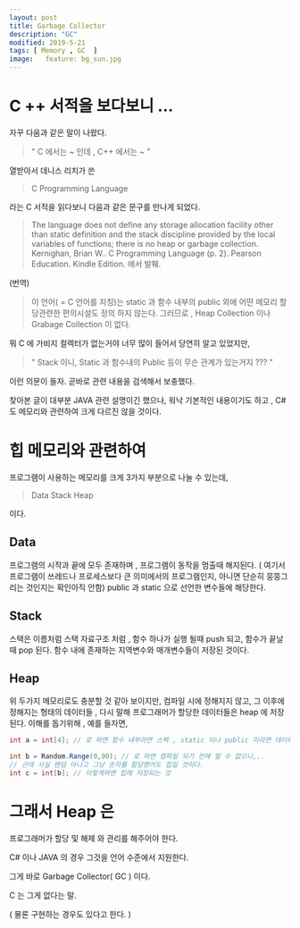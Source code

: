 ```yaml
---
layout: post
title: Garbage Collector
description: "GC"
modified: 2019-5-21
tags: [ Memory , GC  ] 
image:   feature: bg_sun.jpg
---
```

# C ++ 서적을 보다보니 ... 

자꾸 다음과 같은 말이 나왔다. 

> " C 에서는  ~ 인데 , C++ 에서는 ~ "

열받아서 데니스 리치가 쓴 

> C Programming Language 

라는 C 서적을 읽다보니 다음과 같은 문구를 만나게 되었다. 


> The language does not define any storage allocation facility other than static definition and the stack discipline provided by 
> the local variables of functions; there is no heap or garbage collection.
> Kernighan, Brian W.. C Programming Language (p. 2). Pearson Education. Kindle Edition. 에서 발췌. 

(번역)
> 이 언어( = C 언어를 지칭)는 static 과 함수 내부의 public 외에 어떤 메모리 할당관련한 편의시설도 정의 하지 않는다. 
> 그러므로 , Heap Collection 이나 Grabage Collection 이 없다. 

뭐 C 에 가비지 컬렉터가 없는거야 너무 많이 들어서 당연히 알고 있었지만, 

> " Stack 이니, Static 과 함수내의 Public 등이 무슨 관계가 있는거지 ??? "

이런 의문이 들자. 곧바로 관련 내용을 검색해서 보충했다. 

찾아본 글이 대부분 JAVA 관련 설명이긴 했으나, 워낙 기본적인 내용이기도 하고 ,  C# 도 메모리와 관련하여 크게 다르진 않을 것이다.

# 힙 메모리와 관련하여 
프로그램이 사용하는 메모리를 크게 3가지 부분으로 나눌 수 있는데, 

> Data 
> Stack 
> Heap 

이다. 

## Data 
프로그램의 시작과 끝에 모두 존재하며 , 프로그램이 동작을 멈출때 해지된다. 
( 여기서 프로그램이 쓰레드나 프로세스보다 큰 의미에서의 프로그램인지, 아니면 단순히 뭉뚱그리는 것인지는 확인아직 안함)
public 과 static 으로 선언한 변수들에 해당한다. 

## Stack
스택은 이름처럼 스택 자료구조 처럼 , 함수 하나가 실행 될때 push 되고, 함수가 끝날 때 pop 된다. 
함수 내에 존재하는 지역변수와 매개변수들이 저장된 것이다. 

## Heap 
위 두가지 메모리로도 충분할 것 같아 보이지만, 
컴파일 시에 정해지지 않고, 그 이후에 정해지는 형태의 데이터들 ,
다시 말해 프로그래머가 할당한 데이터들은 heap 에 저장된다. 
이해를 돕기위해 , 예를 들자면, 

``` csharp
int a = int[4]; // 로 하면 함수 내부라면 스택 , static 이나 public 이라면 데이터에 해당하겠지만, 

int b = Random.Range(0,90); // 로 하면 컴파일 되기 전에 알 수 없으니,.. 
// 근데 사실 랜덤 아니고 그냥 숫자를 할당했어도 힙일 것이다. 
int c = int[b]; // 이렇게하면 힙에 저장되는 것
```

# 그래서 Heap 은

프로그래머가 할당 및 해제 와 관리를 해주어야 한다. 

C# 이나 JAVA 의 경우 그것을 언어 수준에서 지원한다. 

그게 바로 Garbage Collector( GC ) 이다. 

C 는 그게 없다는 말. 

( 물론 구현하는 경우도 있다고 한다. )